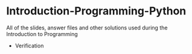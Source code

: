 Introduction-Programming-Python
===============================

All of the slides, answer files and other solutions used during the Introduction to Programming
* Verification
